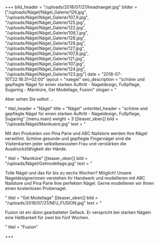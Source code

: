 +++
bild_header = "/uploads/2018/07/21/headnaegel.jpg"
bilder = ["/uploads/Nägel/Nägel_Galerie/126.jpg", "/uploads/Nägel/Nägel_Galerie/107,9.jpg", "/uploads/Nägel/Nägel_Galerie/125.jpg", "/uploads/Nägel/Nägel_Galerie/122.jpg", "/uploads/Nägel/Nägel_Galerie/108,1.jpg", "/uploads/Nägel/Nägel_Galerie/128.jpg", "/uploads/Nägel/Nägel_Galerie/129.jpg", "/uploads/Nägel/Nägel_Galerie/127.jpg", "/uploads/Nägel/Nägel_Galerie/107,8.jpg", "/uploads/Nägel/Nägel_Galerie/121.jpg", "/uploads/Nägel/Nägel_Galerie/107.jpg", "/uploads/Nägel/Nägel_Galerie/124.jpg", "/uploads/Nägel/Nägel_Galerie/123.jpg"]
date = "2018-07-10T22:16:31+02:00"
layout = "naegel"
seo_description = "schöne und gepflegte Nägel für einen starken Auftritt - Nageldesign, Fußpflege, Sugaring - Maniküre, Gel Modellage, Fusion"
slogan = "<p>Aber sehen Sie selbst ...</p>"
titel_header = "Nägel"
title = "Nägel"
untertitel_header = "schöne und gepflegte Nägel für einen starken Auftritt - Nageldesign, Fußpflege, Sugaring"
[menu.main]
weight = 3
[[teaser_oben]]
bild = "/uploads/Nägel/Manikuere.jpg"
text = "<p>Mit den Produkten von Pina Parie und ABC Nailstore werden Ihre Nägel verwöhnt. Schöne gesunde und gepflegte Fingernägel sind die Visitenkarten jeder selbstbewussten Frau und verstärken die Ausdrucksfähigkeit der Hände.</p>"
titel = "Maniküre"
[[teaser_oben]]
bild = "/uploads/Nägel/Gelmodellage.jpg"
text = "<p>Tolle Nägel und das für bis zu sechs Wochen? Möglich! Unsere Nageldesignerinnen verstehen ihr Handwerk und modellieren mit ABC Nailstore und Pina Parie Ihre perfekten Nägel. Gerne modellieren wir Ihnen einen kostenlosen Probenagel.</p>"
titel = "Gel Modellage"
[[teaser_oben]]
bild = "/uploads/2018/07/21/NEU_FUSION.jpg"
text = "<p>Fusion ist ein dünn gearbeiteter Gellack. Er verspricht bei starken Nägeln eine Haltbarkeit für zwei bis fünf Wochen.</p>"
titel = "Fusion"

+++
